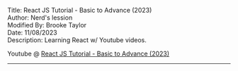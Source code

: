 Title: React JS Tutorial - Basic to Advance (2023)  
Author: Nerd's lession  
Modified By: Brooke Taylor  
Date: 11/08/2023  
Description: Learning React w/ Youtube videos. 

Youtube @ [React JS Tutorial - Basic to Advance (2023)](https://www.youtube.com/watch?v=cd3P3yXyx30)

---